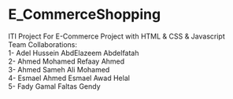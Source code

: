 # E_CommerceShopping

ITI Project For E-Commerce Project with HTML &amp; CSS &amp; Javascript <br/>
Team Collaborations: <br/>
1- Adel Hussein AbdElazeem Abdelfatah <br/>
2- Ahmed Mohamed Refaay Ahmed <br/>
3- Ahmed Sameh Ali Mohamed <br/>
4- Esmael Ahmed Esmael Awad Helal <br/>
5- Fady Gamal Faltas Gendy <br/>
